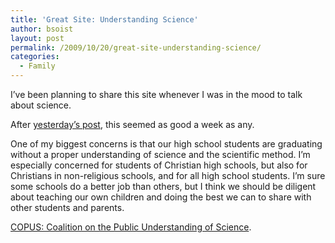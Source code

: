 ```yaml
---
title: 'Great Site: Understanding Science'
author: bsoist
layout: post
permalink: /2009/10/20/great-site-understanding-science/
categories:
  - Family
---
```

I&#8217;ve been planning to share this site whenever I was in the mood to talk about science.

After [yesterday&#8217;s post][1], this seemed as good a week as any.

One of my biggest concerns is that our high school students are graduating without a proper understanding of science and the scientific method. I&#8217;m especially concerned for students of Christian high schools, but also for Christians in non-religious schools, and for all high school students. I&#8217;m sure some schools do a better job than others, but I think we should be diligent about teaching our own children and doing the best we can to share with other students and parents.

[COPUS: Coalition on the Public Understanding of Science][2].

 [1]: http://whsjr.soistmann.com/oped/2009/10/19/is-intelligent-design-science/
 [2]: http://www.copusproject.org/